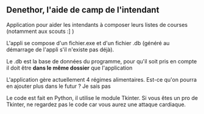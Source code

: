 ## Denethor, l'aide de camp de l'intendant

Application pour aider les intendants à composer leurs listes de courses (notamment aux scouts :] )

L'appli se compose d'un fichier.exe et d'un fichier .db (généré au démarrage de l'appli s'il n'existe pas déjà). 

Le .db est la base de données du programme, pour qu'il soit pris en compte il doit être **dans le même dossier** que l'application

L'application gère actuellement 4 régimes alimentaires. Est-ce qu'on pourra en ajouter plus dans le futur ? Je sais pas

Le code est fait en Python, il utilise le module Tkinter. Si vous êtes un pro de Tkinter, ne regardez pas le code car vous aurez une attaque cardiaque.
